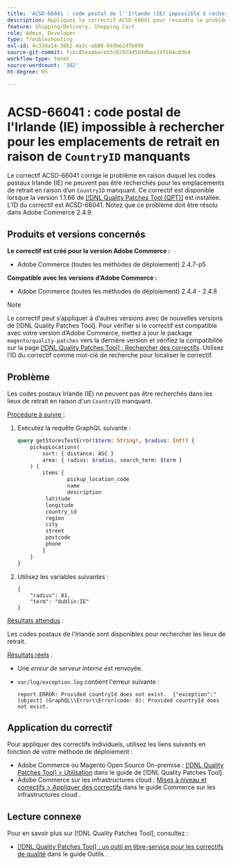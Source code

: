 ```yaml
---
title: 'ACSD-66041 : code postal de l''Irlande (IE) impossible à rechercher pour les lieux de retrait en raison de l''absence de CountryID'
description: Appliquez le correctif ACSD-66041 pour résoudre le problème Adobe Commerce en raison duquel les codes postaux Irlande (IE) ne pouvaient pas être recherchés dans les lieux de retrait en raison d’un ID de pays manquant.
feature: Shipping/Delivery, Shopping Cart
role: Admin, Developer
type: Troubleshooting
exl-id: 4c33da14-38b2-4a3c-a680-849b62dfb896
source-git-commit: fcbc85eaa6aceb5c02929d5b9dbee24f184c03b4
workflow-type: tm+mt
source-wordcount: '302'
ht-degree: 0%

---
```


# ACSD-66041 : code postal de l&#39;Irlande (IE) impossible à rechercher pour les emplacements de retrait en raison de `CountryID` manquants

Le correctif ACSD-66041 corrige le problème en raison duquel les codes postaux Irlande (IE) ne peuvent pas être recherchés pour les emplacements de retrait en raison d’un `CountryID` manquant. Ce correctif est disponible lorsque la version 1.1.66 de [[!DNL Quality Patches Tool (QPT)]](/help/tools/quality-patches-tool/quality-patches-tool-to-self-serve-quality-patches.md) est installée. L’ID du correctif est ACSD-66041. Notez que ce problème doit être résolu dans Adobe Commerce 2.4.9.

## Produits et versions concernés

**Le correctif est créé pour la version Adobe Commerce :**

* Adobe Commerce (toutes les méthodes de déploiement) 2.4.7-p5

**Compatible avec les versions d’Adobe Commerce :**

* Adobe Commerce (toutes les méthodes de déploiement) 2.4.4 - 2.4.8

>[!NOTE]
>
>Le correctif peut s’appliquer à d’autres versions avec de nouvelles versions de [!DNL Quality Patches Tool]. Pour vérifier si le correctif est compatible avec votre version d’Adobe Commerce, mettez à jour le package `magento/quality-patches` vers la dernière version et vérifiez la compatibilité sur la page [[!DNL Quality Patches Tool] : Rechercher des correctifs](https://experienceleague.adobe.com/tools/commerce-quality-patches/index.html). Utilisez l’ID du correctif comme mot-clé de recherche pour localiser le correctif.

## Problème

Les codes postaux Irlande (IE) ne peuvent pas être recherchés dans les lieux de retrait en raison d&#39;un `CountryID` manquant.

<u>Procédure à suivre </u> :

1. Exécutez la requête GraphQL suivante :

   ```graphql
   query getStoresTestError($term: String!, $radius: Int!) {
       pickupLocations(
           sort: { distance: ASC }
           area: { radius: $radius, search_term: $term }
       ) {
           items {
                   pickup_location_code
                   name
                   description
   		    latitude
   		    longitude
   		    country_id
   		    region
   		    city
   		    street
   		    postcode
   		    phone
           }
       }
   }
   ```

1. Utilisez les variables suivantes :

   ```
   {
       "radius": 81,
       "term": "dublin:IE"
   }
   ```

<u>Résultats attendus</u> :

Les codes postaux de l&#39;Irlande sont disponibles pour rechercher les lieux de retrait.

<u>Résultats réels</u> :

* Une *erreur de serveur interne* est renvoyée.
* `var/log/exception.log` contient l&#39;erreur suivante :

  ```
  report.ERROR: Provided countryId does not exist.  {"exception":"[object] (GraphQL\\Error\\Error(code: 0): Provided countryId does not exist.
  ```

## Application du correctif

Pour appliquer des correctifs individuels, utilisez les liens suivants en fonction de votre méthode de déploiement :

* Adobe Commerce ou Magento Open Source On-premise : [[!DNL Quality Patches Tool] > Utilisation](/help/tools/quality-patches-tool/usage.md) dans le guide de [!DNL Quality Patches Tool].
* Adobe Commerce sur les infrastructures cloud : [Mises à niveau et correctifs > Appliquer des correctifs](https://experienceleague.adobe.com/docs/commerce-cloud-service/user-guide/develop/upgrade/apply-patches.html) dans le guide Commerce sur les infrastructures cloud .

## Lecture connexe

Pour en savoir plus sur [!DNL Quality Patches Tool], consultez :

* [[!DNL Quality Patches Tool] : un outil en libre-service pour les correctifs de qualité](/help/tools/quality-patches-tool/quality-patches-tool-to-self-serve-quality-patches.md) dans le guide Outils .
